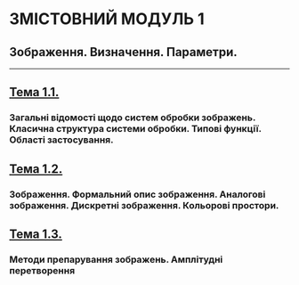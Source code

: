 # **ЗМІСТОВНИЙ МОДУЛЬ 1**
## **Зображення. Визначення. Параметри.**
- - -
## [**Тема 1.1.**](20_21_DIP_Modulo_1_1.pdf)
### **Загальні відомості щодо систем обробки зображень. Класична структура системи обробки. Типові функції. Області застосування.**
## [**Тема 1.2.**](20_21_DIP_Modulo_1_2.pdf)
### **Зображення. Формальний опис зображення. Аналогові зображення. Дискретні зображення. Кольорові простори.**
## [**Тема 1.3.**](20_21_DIP_Modulo_1_3.pdf)
### **Методи препарування зображень. Амплітудні перетворення**
